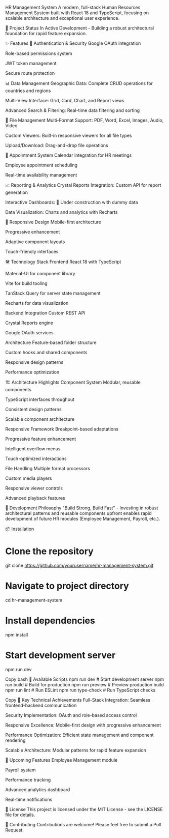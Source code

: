 HR Management System
A modern, full-stack Human Resources Management System built with React 18 and TypeScript, focusing on scalable architecture and exceptional user experience.

🚀 Project Status
In Active Development - Building a robust architectural foundation for rapid feature expansion.

✨ Features
🔐 Authentication & Security
Google OAuth integration

Role-based permissions system

JWT token management

Secure route protection

📊 Data Management
Geographic Data: Complete CRUD operations for countries and regions

Multi-View Interface: Grid, Card, Chart, and Report views

Advanced Search & Filtering: Real-time data filtering and sorting

📁 File Management
Multi-Format Support: PDF, Word, Excel, Images, Audio, Video

Custom Viewers: Built-in responsive viewers for all file types

Upload/Download: Drag-and-drop file operations

📅 Appointment System
Calendar integration for HR meetings

Employee appointment scheduling

Real-time availability management

📈 Reporting & Analytics
Crystal Reports Integration: Custom API for report generation

Interactive Dashboards: 🚧 Under construction with dummy data

Data Visualization: Charts and analytics with Recharts

📱 Responsive Design
Mobile-first architecture

Progressive enhancement

Adaptive component layouts

Touch-friendly interfaces

🛠️ Technology Stack
Frontend
React 18 with TypeScript

Material-UI for component library

Vite for build tooling

TanStack Query for server state management

Recharts for data visualization

Backend Integration
Custom REST API

Crystal Reports engine

Google OAuth services

Architecture
Feature-based folder structure

Custom hooks and shared components

Responsive design patterns

Performance optimization

🏗️ Architecture Highlights
Component System
Modular, reusable components

TypeScript interfaces throughout

Consistent design patterns

Scalable component architecture

Responsive Framework
Breakpoint-based adaptations

Progressive feature enhancement

Intelligent overflow menus

Touch-optimized interactions

File Handling
Multiple format processors

Custom media players

Responsive viewer controls

Advanced playback features

🎯 Development Philosophy
"Build Strong, Build Fast" - Investing in robust architectural patterns and reusable components upfront enables rapid development of future HR modules (Employee Management, Payroll, etc.).

📦 Installation
# Clone the repository
git clone https://github.com/yourusername/hr-management-system.git

# Navigate to project directory
cd hr-management-system

# Install dependencies
npm install

# Start development server
npm run dev

Copy
bash
🔧 Available Scripts
npm run dev          # Start development server
npm run build        # Build for production
npm run preview      # Preview production build
npm run lint         # Run ESLint
npm run type-check   # Run TypeScript checks

Copy
🌟 Key Technical Achievements
Full-Stack Integration: Seamless frontend-backend communication

Security Implementation: OAuth and role-based access control

Responsive Excellence: Mobile-first design with progressive enhancement

Performance Optimization: Efficient state management and component rendering

Scalable Architecture: Modular patterns for rapid feature expansion

🚧 Upcoming Features
Employee Management module

Payroll system

Performance tracking

Advanced analytics dashboard

Real-time notifications

📄 License
This project is licensed under the MIT License - see the LICENSE file for details.

🤝 Contributing
Contributions are welcome! Please feel free to submit a Pull Request.
